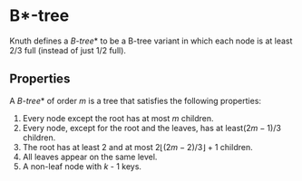 # B*-tree

Knuth defines a **B*-tree** to be a B-tree variant in which each node is at least 2/3 full (instead of just 1/2 full).

## Properties

A **B*-tree** of order *m* is a tree that satisfies the following properties:

1. Every node except the root has at most *m* children.
2. Every node, except for the root and the leaves, has at least$(2m-1)/3$ children.
3. The root has at least 2 and at most $2⌊(2m-2)/3⌋ + 1$ children.
4. All leaves appear on the same level.
5. A non-leaf node with *k* - 1 keys.
